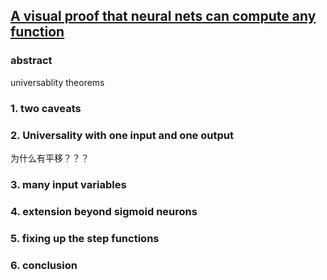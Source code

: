 [A visual proof that neural nets can compute any function](http://neuralnetworksanddeeplearning.com/chap4.html)
--------
### abstract  
universablity theorems  

### 1. two caveats
### 2. Universality with one input and one output
为什么有平移？？？
### 3. many input variables
### 4. extension beyond sigmoid neurons
### 5. fixing up the step functions
### 6. conclusion
